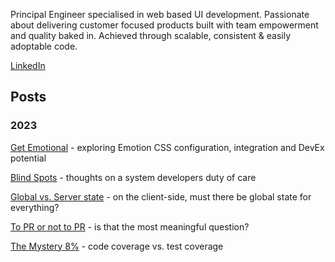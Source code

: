 Principal Engineer specialised in web based UI development. Passionate about delivering customer focused products built with team empowerment and quality baked in. Achieved through scalable, consistent & easily adoptable code.

[LinkedIn](https://www.linkedin.com/in/ian-huet-bbb2aa4/)

## Posts

### 2023

[Get Emotional](https://journal.huet.info/20230721_get-emotional) - exploring Emotion CSS configuration, integration and DevEx potential

[Blind Spots](https://journal.huet.info/20230719_blind-spots) - thoughts on a system developers duty of care

[Global vs. Server state](https://journal.huet.info/global_vs_server_state) - on the client-side, must there be global state for everything?

[To PR or not to PR](https://journal.huet.info/to_pr_or_not_to_pr) - is that the most meaningful question?

[The Mystery 8%](https://journal.huet.info/mystery_8_percent) - code coverage vs. test coverage
